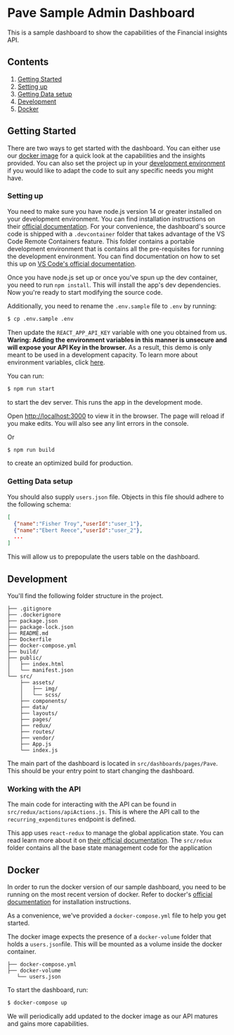 # Pave Sample Admin Dashboard

This is a sample dashboard to show the capabilities of the Financial insights API. 

## Contents

1. [Getting Started](#getting-started)
1. [Setting up](#setting-up)
1. [Getting Data setup](#getting-data-setup)
1. [Development](#development)
1. [Docker](#docker)

## Getting Started
There are two ways to get started with the dashboard. You can either use our [docker image](#docker) for a quick look at the capabilities and the insights provided. You can also set the project up in your [development environment](#setting-up) if you would like to adapt the code to suit any specific needs you might have. 

### Setting up
You need to make sure you have node.js version 14 or greater installed on your development environment. You can find installation instructions on their [official documentation](https://nodejs.org/en/download/). For your convenience, the dashboard's source code is shipped with a `.devcontainer` folder that takes advantage of the VS Code Remote Containers feature. This folder contains a portable development environment that is contains all the pre-requisites for running the development environment. You can find documentation on how to set this up on [VS Code's official documentation](https://code.visualstudio.com/docs/remote/remote-overview).

Once you have node.js set up or once you've spun up the dev container, you need to run `npm install`. This will install the app's dev dependencies. Now you're ready to start modifying the source code.

Additionally, you need to rename the `.env.sample` file to `.env` by running:

```bash
$ cp .env.sample .env
```

Then update the `REACT_APP_API_KEY` variable with one you obtained from us. **Waring: Adding the environment variables in this manner is unsecure and will expose your API Key in the browser.** As a result, this demo is only meant to be used in a development capacity. To learn more about environment variables, click [here](https://create-react-app.dev/docs/adding-custom-environment-variables/).


You can run:

```bash
$ npm run start
```
to start the dev server. This runs the app in the development mode.<br>

Open [http://localhost:3000](http://localhost:3000) to view it in the browser. The page will reload if you make edits. You will also see any lint errors in the console.

Or

```bash
$ npm run build
```

to create an optimized build for production. 

### Getting Data setup
You should also supply `users.json` file. Objects in this file should adhere to the following schema:

```json
[ 
  {"name":"Fisher Troy","userId":"user_1"},
  {"name":"Ebert Reece","userId":"user_2"},
  ...
]
```

This will allow us to prepopulate the users table on the dashboard. 

## Development

You'll find the following folder structure in the project.

  ```
  ├── .gitignore
  ├── .dockerignore
  ├── package.json
  ├── package-lock.json
  ├── README.md
  ├── Dockerfile
  ├── docker-compose.yml
  ├── build/
  ├── public/
  │   ├── index.html
  │   └── manifest.json
  └── src/
      ├── assets/
      │   ├── img/
      │   └── scss/
      ├── components/
      ├── data/
      ├── layouts/
      ├── pages/
      ├── redux/
      ├── routes/
      ├── vendor/
      ├── App.js
      └── index.js
  ```

 The main part of the dashboard is located in `src/dashboards/pages/Pave`. This should be your entry point to start changing the dashboard.

### Working with the API

The main code for interacting with the API can be found in `src/redux/actions/apiActions.js`. This is where the API call to the `recurring_expenditures` endpoint is defined.

This app uses `react-redux` to manage the global application state. You can read learn more about it on [their official documentation](https://react-redux.js.org/). The `src/redux` folder contains all the base state management code for the application


## Docker
In order to run the docker version of our sample dashboard, you need to be running on the most recent version of docker. Refer to docker's [official documentation](https://www.docker.com/get-started) for installation instructions.

As a convenience, we've provided a `docker-compose.yml` file to help you get started. 

The docker image expects the presence of a `docker-volume` folder that holds a `users.json`file. This will be mounted as a volume inside the docker container.

```
├── docker-compose.yml
├── docker-volume
   └── users.json

```


To start the dashboard, run: 

```bash
$ docker-compose up
```

We will periodically add updated to the docker image as our API matures and gains more capabilities. 
